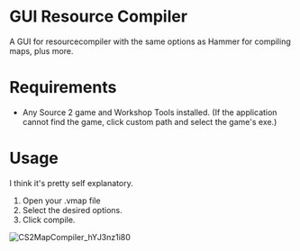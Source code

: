 # GUI Resource Compiler
A GUI for resourcecompiler with the same options as Hammer for compiling maps, plus more.

# Requirements
- Any Source 2 game and Workshop Tools installed. (If the application cannot find the game, click custom path and select the game's exe.)
 
# Usage

I think it's pretty self explanatory.

1. Open your .vmap file
2. Select the desired options.
3. Click compile.

![CS2MapCompiler_hYJ3nz1i80](https://github.com/user-attachments/assets/2978d807-db73-4173-be87-004cf90aa562)



